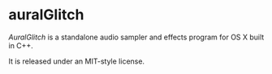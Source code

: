 # auralGlitch

_AuralGlitch_ is a standalone audio sampler and effects program for OS X built in C++.

It is released under an MIT-style license.
